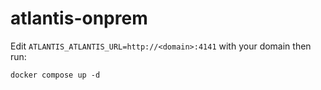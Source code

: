 # atlantis-onprem

Edit `ATLANTIS_ATLANTIS_URL=http://<domain>:4141` with your domain then run:

`docker compose up -d`